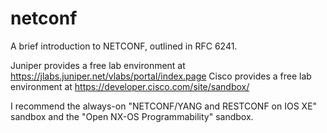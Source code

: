 # netconf
A brief introduction to NETCONF, outlined in RFC 6241. 

Juniper provides a free lab environment at https://jlabs.juniper.net/vlabs/portal/index.page
Cisco provides a free lab environment at https://developer.cisco.com/site/sandbox/

I recommend the always-on "NETCONF/YANG and RESTCONF on IOS XE" sandbox and the "Open NX-OS Programmability" sandbox.  

